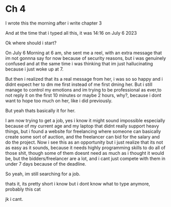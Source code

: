# Ch 4

I wrote this the morning after i write chapter 3

And at the time that i typed all this, it was 14:16 on July 6 2023

Ok where should i start?

On July 6 Morning at 6 am, she sent me a reel, with an extra message that im not gonnna say for now because of security reasons, but i was genuinely confused and at the same time i was thinking that im just hallucinating because i just woke up at 7.

But then i realized that its a real message from her, i was so so happy and i didnt expect her to dm me first instead of me first dming her. But i still manage to control my emotions and im trying to be professional as ever,to not reply it on the first 10 minutes or maybe 2 hours, why?, because i dont want to hope too much on her, like i did previously. 


But yeah thats basically it for her.

I am now trying to get a job, yes i know it might sound impossible especially because of my current age and my laptop that didnt really support heavy things, but i found a website for freelancing where someone can basically create some sort of auction, and the freelancer can bid for the salary and do the project. Now i see this as an opportunity but i just realize that its not as easy as it sounds, because it needs highly programming skills to do all of those shit, though some of them doesnt need as much as i thought it would be, but the bidders/freelancer are a lot, and i cant just compete with them in under 7 days because of the deadline.


So yeah, im still searching for a job.

thats it, its pretty short i know but i dont know what to type anymore, probably this cat


jk i cant.
